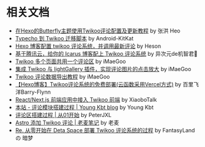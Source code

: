 # 相关文档

* [在Hexo的Butterfly主题使用Twikoo评论配置及更新教程](https://blog.zhheo.com/p/2e6bbbd0.html) by 张洪 Heo
* [Typecho 到 Twikoo 迁移脚本](https://github.com/Android-KitKat/twikoo-import-tools-typecho) by Android-KitKat
* [Hexo 博客配置 twikoo 评论系统，并调用最新评论](https://www.heson10.com/posts/3217.html) by Heson
* [基于腾讯云，给你的 Icarus 博客配上 Twikoo 评论系统](https://www.anzifan.com/post/icarus_to_candy_2/) by 异次元de机智君💯
* [Twikoo 多个页面共用一个评论区](https://www.imaegoo.com/2021/twikoo-path/) by iMaeGoo
* [集成 Twikoo 与 lightGallery 插件，实现评论图片的点击放大](https://www.imaegoo.com/2021/twikoo-lightgallery/) by iMaeGoo
* [Twikoo 评论数据导出教程](https://www.imaegoo.com/2022/twikoo-data-export/) by iMaeGoo
* [【Hexo博客】Twikoo评论系统的免费部署(云函数采用Vercel方式)](https://blog.meta-code.top/2022/03/16/2022-42/) by 百里飞洋Barry-Flynn
* [React/Next.js 前端应用中接入 Twikoo 前端](https://www.xiaobotalk.com/react-nextjs-%E4%B8%AD%E6%8E%A5%E5%85%A5-twikoo-%E5%89%8D%E7%AB%AF) by XiaoboTalk
* [本站 - 评论模块搭建过程 | Young Kbt blog](https://notes.youngkbt.cn/about/website/comment/) by  Young Kbt
* [评论区搭建过程 | 从01开始](https://www.peterjxl.com/Blog/Comment/) by PeterJXL
* [Astro 添加 Twikoo 评论 | 老麦笔记](https://www.iamlm.com/blog/170.Astro%20%E6%B7%BB%E5%8A%A0%20Twikoo%20%E8%AF%84%E8%AE%BA/) by 老麦
* [Re. 从零开始在 Deta Space 部署 Twikoo 评论系统的过程](https://anmeng.asia/cad9d0fd/) by FantasyLand の 暗梦
